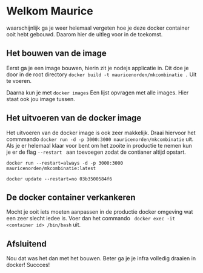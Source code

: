 # Welkom Maurice

waarschijnlijk ga je weer helemaal vergeten hoe je deze docker container ooit hebt gebouwd.
Daarom hier de uitleg voor in de toekomst.


## Het bouwen van de image

Eerst ga je een image bouwen, hierin zit je nodejs applicatie in.
Dit doe je door in de root directory `docker build -t mauricenorden/mkcombinatie .`
Uit te voeren.

Daarna kun je met `docker images`
Een lijst opvragen met alle images.
Hier staat ook jou image tussen.

## Het uitvoeren van de docker image

Het uitvoeren van de docker image is ook zeer makkelijk.
Draai hiervoor het commmando `docker run -d -p 3000:3000 mauricenorden/mkcombinatie` uit.
Als je er helemaal klaar voor bent om het zooite in productie te nemen kun je er de flag `--restart ` aan toevoegen zodat de contianer altijd opstart.

`docker run --restart=always -d -p 3000:3000 mauricenorden/mkcombinatie:latest`

`docker update --restart=no 03b3500584f6`

## De docker container verkankeren

Mocht je ooit iets moeten aanpassen in de productie docker omgeving wat een zeer slecht iedee is.
Voer dan het commando ` docker exec -it <container id> /bin/bash` uit.


## Afsluitend

Nou dat was het dan met het bouwen.
Beter ga je je infra volledig draaien in docker!
Succces!
